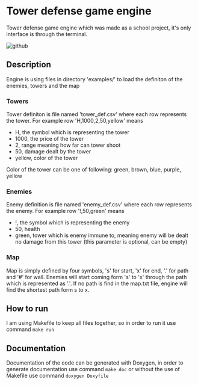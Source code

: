 # Tower defense game engine
Tower defense game engine which was made as a school project, it's only interface is through the terminal.

![github](https://github.com/hejlevoj/tower-defense/assets/88186696/2394c8ff-fdc4-45ef-9e93-80340f1eca09)


## Description
Engine is using files in directory 'examples/' to load the definiton of the enemies, towers and the map

### Towers
Tower definiton is file named 'tower_def.csv' where each row represents the tower. For example row 'H,1000,2,50,yellow' means
  - H, the symbol which is representing the tower
  - 1000, the price of the tower
  - 2, range meaning how far can tower shoot
  - 50, damage dealt by the tower
  - yellow, color of the tower
    
Color of the tower can be one of following: green, brown, blue, purple, yellow

### Enemies
Enemy definition is file named 'enemy_def.csv' where each row represents the enemy. For example row '!,50,green' means
  - !, the symbol which is representing the enemy
  - 50, health
  - green, tower which is enemy immune to, meaning enemy will be dealt no damage from this tower (this parameter is optional, can be empty)

### Map
Map is simply defined by four symbols, 's' for start, 'x' for end, '.' for path and '#' for wall. Enemies will start coming form 's' to 'x' through the path which is represented as '.'. If no path is find in the map.txt file, engine will find the shortest path form s to x.

## How to run
I am using Makefile to keep all files together, so in order to run it use command `make run`

## Documentation
Documentation of the code can be generated with Doxygen, in order to generate documentation use command `make doc` or without the use of Makefile use command `doxygen Doxyfile`

